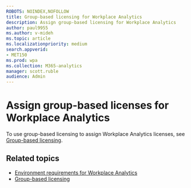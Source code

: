 ```yaml
---
ROBOTS: NOINDEX,NOFOLLOW
title: Group-based licensing for Workplace Analytics
description: Assign group-based licensing for Workplace Analytics
author: paul9955
ms.author: v-mideh
ms.topic: article
ms.localizationpriority: medium 
search.appverid:
- MET150
ms.prod: wpa
ms.collection: M365-analytics
manager: scott.ruble
audience: Admin
---
```


# Assign group-based licenses for Workplace Analytics

To use group-based licensing to assign Workplace Analytics licenses, see [Group-based licensing](/azure/active-directory/enterprise-users/licensing-groups-assign).

 <!-- FORMERLY HERE: NOW OUTDATED AS OF AUGUST 2021. 
ALSO HIDING THIS TOPIC BUT NOT DELETING IT -- IN CASE SOMEONE HAS BOOKMARKED IT. 

Some Microsoft Online products are "add-ins," which require a service plan that's enabled for a user or a group. With group-based licensing, the system requires that both the prerequisite and add-in service plans be enabled for the group, so that any new users who are added to the group can get a valid service plan assignment.

Here's an example:
![Admin center.](../Images/WpA/Use/AAD_Group1.png)

>[!Note]
>Previously, Workplace Analytics had a prerequisite of an E1, E3, or E5 license. Now, the prerequisite for an Exchange Online license has been removed, so every organization can deploy Workplace Analytics by using group-based-licensing for a single group.

 Microsoft Workplace Analytics is an add-on product that contains a single service plan with the same name and ID of WORKPLACE_ANALYTICS. 

This service plan can only be assigned to a user, or a group, when one of the following prerequisites are also assigned:

* Exchange Online (Plan 1) (Id: EXCHANGE_S_STANDARD)
* Exchange Online (Plan 2) (Id: EXCHANGE_S_ENTERPRISE)

If you try to assign this product on its own to a group, the portal will return an error:

![Admin center group error message.](../Images/WpA/Use/AAD_Group2.png )

The error notification details will include the following error message:
> _License operation failed. Make sure that the group has necessary services before adding or removing a dependent service. **The service Microsoft Workplace Analytics requires Exchange Online (Plan 2) to be enabled as well.**_

Before you assign this add-on license to a group, ensure that the group also contains the prerequisite service plan. You can update an existing group that already contains the full Microsoft 365 E3 product that includes Exchange Online.
Or you can create a standalone group that contains only the minimum products required to make the add-on work, which you can use to license only the selected users for the add-on product.

For example, you can assign the following products to the same group:

* Microsoft 365 or Office 365 Enterprise E3, with only the Exchange Online (Plan 2) service plan enabled
* Microsoft Workplace Analytics

The resulting assignment is valid and applied to the group. And thereafter, any users added to this group will consume one license of the E3 product and one license of the Workplace Analytics product. At the same time, those users can be members of another group that gives them the full E3 product and they will still consume only one license for that product.

>[!Tip]
>You can create multiple groups for each prerequisite service plan. For example, if your organization has both **E1** and **E3** users, you can create two groups for licensing Workplace Analytics. One group for E1 as a prerequisite and the other for E3. This enables you to separately assign licenses for the Workplace Analytics app to E1 and E3 users without consuming additional licenses.
 
-->

## Related topics

* [Environment requirements for Workplace Analytics](../setup/environment-requirements.md)
* [Group-based licensing](/azure/active-directory/enterprise-users/licensing-groups-assign)